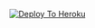 [![Deploy To Heroku](https://www.herokucdn.com/deploy/button.svg)](https://heroku.com/deploy?template=https://github.com/CrazyMindd/Vidder.git)
